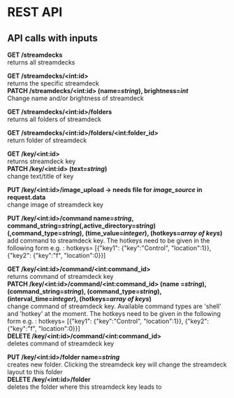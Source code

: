 # REST API 

## API calls with inputs

**GET /streamdecks**  
returns all streamdecks

**GET /streamdecks/\<int:id>**  
returns the specific streamdeck  
**PATCH /streamdecks/\<int:id> (name=_string_), brightness=_int_**   
Change name and/or brightness of streamdeck 

**GET /streamdecks/\<int:id>/folders**   
returns all folders of streamdeck

**GET /streamdecks/\<int:id>/folders/\<int:folder_id>**   
return folder of streamdeck

**GET /key/\<int:id>**   
returns streamdeck key  
**PATCH /key/\<int:id> (text=_string_)**   
change text/title of key

**PUT /key/\<int:id>/image_upload -> needs file for *image_source* in request.data**   
change image of streamdeck key

**PUT /key/\<int:id>/command name=_string_, command_string=_string_(,active_directory=_string_)(,command_type=_string_), (time_value=_integer_), (hotkeys=_array of keys_)**  
 add command to streamdeck key. The hotkeys need to be given in the following form e.g. : hotkeys= [{"key1": {"key":"Control", "location":1}}, {"key2": {"key":"f", "location":0}}] 

**GET /key/\<int:id>/command/\<int:command_id>**  
 returns command of streamdeck key   
**PATCH /key/\<int:id>/command/\<int:command_id> (name =_string_), (command_string=_string_), (command_type=_string_), (interval_time=_integer_), (hotkeys=_array of keys_)**  
 change command of streamdeck key. Available command types are 'shell' and 'hotkey' at the moment. The hotkeys need to be given in the following form e.g. : hotkeys= [{"key1": {"key":"Control", "location":1}}, {"key2": {"key":"f", "location":0}}]  
**DELETE /key/\<int:id>/command/\<int:command_id>**  
 deletes command of streamdeck key

**PUT /key/\<int:id>/folder name=_string_**  
 creates new folder. Clicking the streamdeck key will change the streamdeck layout to this folder  
**DELETE /key/\<int:id>/folder**  
 deletes the folder where this streamdeck key leads to
